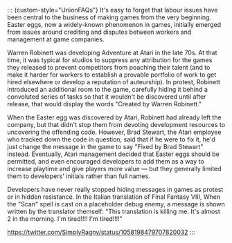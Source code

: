 ::: {custom-style="UnionFAQs"}
It's easy to forget that labour issues have been central to the business of
making games from the very beginning. Easter eggs, now a widely-known phenomenon
in games, initially emerged from issues around crediting and disputes between
workers and management at game companies.

Warren Robinett was developing Adventure at Atari in the late 70s. At that time,
it was typical for studios to suppress any attribution for the games they
released to prevent competitors from poaching their talent (and to make it
harder for workers to establish a provable portfolio of work to get hired
elsewhere or develop a reputation of auteurship). In protest, Robinett
introduced an additional room to the game, carefully hiding it behind a
convoluted series of tasks so that it wouldn't be discovered until after
release, that would display the words "Created by Warren Robinett."

When the Easter egg was discovered by Atari, Robinett had already left the
company, but that didn't stop them from devoting development resources to
uncovering the offending code. However, Brad Stewart, the Atari employee who
tracked down the code in question, said that if he were to fix it, he'd just
change the message in the game to say "Fixed by Brad Stewart" instead.
Eventually, Atari management decided that Easter eggs should be permitted, and
even encouraged developers to add them as a way to increase playtime and give
players more value — but they generally limited them to developers' initials
rather than full names.

Developers have never really stopped hiding messages in games as protest or in
hidden resistance. In the Italian translation of Final Fantasy VIII, When the
"Scan" spell is cast on a placeholder debug enemy, a message is shown written by
the translator themself: "This translation is killing me. It's almost 2 in the
morning. I'm tired!!!! I'm tired!!!!"

https://twitter.com/SimplyRagny/status/1058198479707820032
:::

